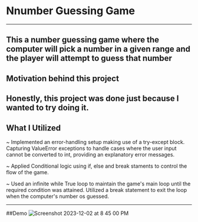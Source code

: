 # Nnumber Guessing Game
---
This a number guessing game where the computer will pick a number in a given range and the player will attempt to guess that number
---
## Motivation behind this project
Honestly, this project was done just because I wanted to try doing it.
---
## What I Utilized
~ Implemented an error-handling setup making use of a try-except block. Capturing ValueError exceptions to handle cases where the user input cannot be converted to int, providing an explanatory error messages.

~ Applied Conditional logic using if, else and break staments to control the flow of the game.

~ Used an infinite while True loop to maintain the game's main loop until the required condition was attained. Utilized a break statement to exit the loop when the computer's number os guessed.


---
##Demo
![Screenshot 2023-12-02 at 8 45 00 PM](https://github.com/akilblanchard/num-guesser-game/assets/108893749/766f2534-675d-4552-8079-f5cf7a809fec)
